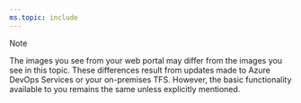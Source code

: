 ```yaml
---
ms.topic: include
---
```



> [!NOTE]   
> The images you see from your web portal may differ from the images you see in this topic. These differences result from updates made to Azure DevOps Services or your on-premises TFS. However, the basic functionality available to you remains the same unless explicitly mentioned.